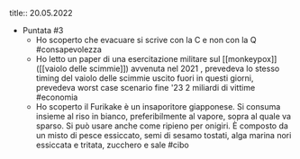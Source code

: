 title:: 20.05.2022

- Puntata #3
	- Ho scoperto che evacuare si scrive con la C e non con la Q #consapevolezza
	- Ho letto un paper di una esercitazione militare sul [[monkeypox]] ([[vaiolo delle scimmie]]) avvenuta nel 2021 , prevedeva lo stesso timing del vaiolo delle scimmie uscito fuori in questi giorni, prevedeva worst case scenario fine '23 2 miliardi di vittime #economia
	- Ho scoperto il Furikake è un insaporitore giapponese. Si consuma insieme al riso in bianco, preferibilmente al vapore, sopra al quale va sparso. Si può usare anche come ripieno per onigiri. È composto da un misto di pesce essiccato, semi di sesamo tostati, alga marina nori essiccata e tritata, zucchero e sale #cibo